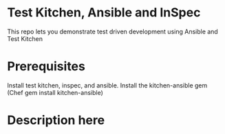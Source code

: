 # Test Kitchen, Ansible and InSpec
This repo lets you demonstrate test driven development using Ansible and Test Kitchen

# Prerequisites
Install test kitchen, inspec, and ansible. Install the kitchen-ansible gem (Chef gem install kitchen-ansible)

# Description here